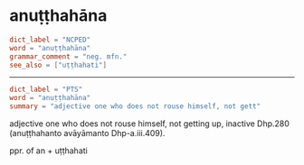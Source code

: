 # anuṭṭhahāna

``` toml
dict_label = "NCPED"
word = "anuṭṭhahāna"
grammar_comment = "neg. mfn."
see_also = ["uṭṭhahati"]
```

--------------------

``` toml
dict_label = "PTS"
word = "anuṭṭhahāna"
summary = "adjective one who does not rouse himself, not gett"
```

adjective one who does not rouse himself, not getting up, inactive Dhp.280 (anuṭṭhahanto avāyāmanto Dhp\-a.iii.409).

ppr. of an \+ uṭṭhahati

